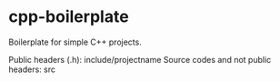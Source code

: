 # cpp-boilerplate
Boilerplate for simple C++ projects. 

Public headers (.h): include/projectname
Source codes and not public headers: src
